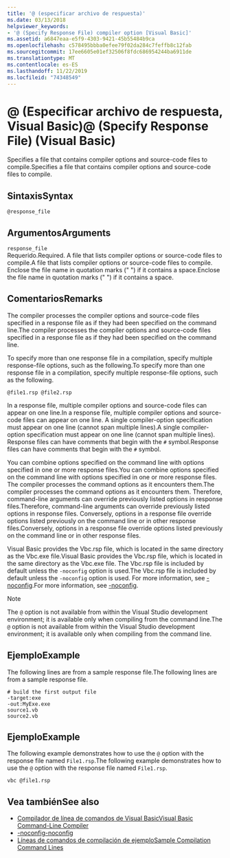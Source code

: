 ```yaml
---
title: '@ (especificar archivo de respuesta)'
ms.date: 03/13/2018
helpviewer_keywords:
- '@ (Specify Response File) compiler option [Visual Basic]'
ms.assetid: a6847eaa-e5f9-4303-9421-45b55484b9ca
ms.openlocfilehash: c578495bbba0efee79f02da284c7feffb8c12fab
ms.sourcegitcommit: 17ee6605e01ef32506f8fdc686954244ba6911de
ms.translationtype: MT
ms.contentlocale: es-ES
ms.lasthandoff: 11/22/2019
ms.locfileid: "74348549"
---
```

# <a name="-specify-response-file-visual-basic"></a><span data-ttu-id="3ad9d-102">@ (Especificar archivo de respuesta, Visual Basic)</span><span class="sxs-lookup"><span data-stu-id="3ad9d-102">@ (Specify Response File) (Visual Basic)</span></span>

<span data-ttu-id="3ad9d-103">Specifies a file that contains compiler options and source-code files to compile.</span><span class="sxs-lookup"><span data-stu-id="3ad9d-103">Specifies a file that contains compiler options and source-code files to compile.</span></span>

## <a name="syntax"></a><span data-ttu-id="3ad9d-104">Sintaxis</span><span class="sxs-lookup"><span data-stu-id="3ad9d-104">Syntax</span></span>

```console
@response_file
```

## <a name="arguments"></a><span data-ttu-id="3ad9d-105">Argumentos</span><span class="sxs-lookup"><span data-stu-id="3ad9d-105">Arguments</span></span>

`response_file`  
<span data-ttu-id="3ad9d-106">Requerido.</span><span class="sxs-lookup"><span data-stu-id="3ad9d-106">Required.</span></span> <span data-ttu-id="3ad9d-107">A file that lists compiler options or source-code files to compile.</span><span class="sxs-lookup"><span data-stu-id="3ad9d-107">A file that lists compiler options or source-code files to compile.</span></span> <span data-ttu-id="3ad9d-108">Enclose the file name in quotation marks (" ") if it contains a space.</span><span class="sxs-lookup"><span data-stu-id="3ad9d-108">Enclose the file name in quotation marks (" ") if it contains a space.</span></span>

## <a name="remarks"></a><span data-ttu-id="3ad9d-109">Comentarios</span><span class="sxs-lookup"><span data-stu-id="3ad9d-109">Remarks</span></span>

<span data-ttu-id="3ad9d-110">The compiler processes the compiler options and source-code files specified in a response file as if they had been specified on the command line.</span><span class="sxs-lookup"><span data-stu-id="3ad9d-110">The compiler processes the compiler options and source-code files specified in a response file as if they had been specified on the command line.</span></span>

<span data-ttu-id="3ad9d-111">To specify more than one response file in a compilation, specify multiple response-file options, such as the following.</span><span class="sxs-lookup"><span data-stu-id="3ad9d-111">To specify more than one response file in a compilation, specify multiple response-file options, such as the following.</span></span>

```console
@file1.rsp @file2.rsp
```

<span data-ttu-id="3ad9d-112">In a response file, multiple compiler options and source-code files can appear on one line.</span><span class="sxs-lookup"><span data-stu-id="3ad9d-112">In a response file, multiple compiler options and source-code files can appear on one line.</span></span> <span data-ttu-id="3ad9d-113">A single compiler-option specification must appear on one line (cannot span multiple lines).</span><span class="sxs-lookup"><span data-stu-id="3ad9d-113">A single compiler-option specification must appear on one line (cannot span multiple lines).</span></span> <span data-ttu-id="3ad9d-114">Response files can have comments that begin with the `#` symbol.</span><span class="sxs-lookup"><span data-stu-id="3ad9d-114">Response files can have comments that begin with the `#` symbol.</span></span>

<span data-ttu-id="3ad9d-115">You can combine options specified on the command line with options specified in one or more response files.</span><span class="sxs-lookup"><span data-stu-id="3ad9d-115">You can combine options specified on the command line with options specified in one or more response files.</span></span> <span data-ttu-id="3ad9d-116">The compiler processes the command options as it encounters them.</span><span class="sxs-lookup"><span data-stu-id="3ad9d-116">The compiler processes the command options as it encounters them.</span></span> <span data-ttu-id="3ad9d-117">Therefore, command-line arguments can override previously listed options in response files.</span><span class="sxs-lookup"><span data-stu-id="3ad9d-117">Therefore, command-line arguments can override previously listed options in response files.</span></span> <span data-ttu-id="3ad9d-118">Conversely, options in a response file override options listed previously on the command line or in other response files.</span><span class="sxs-lookup"><span data-stu-id="3ad9d-118">Conversely, options in a response file override options listed previously on the command line or in other response files.</span></span>

<span data-ttu-id="3ad9d-119">Visual Basic provides the Vbc.rsp file, which is located in the same directory as the Vbc.exe file.</span><span class="sxs-lookup"><span data-stu-id="3ad9d-119">Visual Basic provides the Vbc.rsp file, which is located in the same directory as the Vbc.exe file.</span></span> <span data-ttu-id="3ad9d-120">The Vbc.rsp file is included by default unless the `-noconfig` option is used.</span><span class="sxs-lookup"><span data-stu-id="3ad9d-120">The Vbc.rsp file is included by default unless the `-noconfig` option is used.</span></span> <span data-ttu-id="3ad9d-121">For more information, see [-noconfig](../../../visual-basic/reference/command-line-compiler/noconfig.md).</span><span class="sxs-lookup"><span data-stu-id="3ad9d-121">For more information, see [-noconfig](../../../visual-basic/reference/command-line-compiler/noconfig.md).</span></span>

> [!NOTE]
> <span data-ttu-id="3ad9d-122">The `@` option is not available from within the Visual Studio development environment; it is available only when compiling from the command line.</span><span class="sxs-lookup"><span data-stu-id="3ad9d-122">The `@` option is not available from within the Visual Studio development environment; it is available only when compiling from the command line.</span></span>

## <a name="example"></a><span data-ttu-id="3ad9d-123">Ejemplo</span><span class="sxs-lookup"><span data-stu-id="3ad9d-123">Example</span></span>

<span data-ttu-id="3ad9d-124">The following lines are from a sample response file.</span><span class="sxs-lookup"><span data-stu-id="3ad9d-124">The following lines are from a sample response file.</span></span>

```console
# build the first output file
-target:exe
-out:MyExe.exe
source1.vb
source2.vb
```

## <a name="example"></a><span data-ttu-id="3ad9d-125">Ejemplo</span><span class="sxs-lookup"><span data-stu-id="3ad9d-125">Example</span></span>

<span data-ttu-id="3ad9d-126">The following example demonstrates how to use the `@` option with the response file named `File1.rsp`.</span><span class="sxs-lookup"><span data-stu-id="3ad9d-126">The following example demonstrates how to use the `@` option with the response file named `File1.rsp`.</span></span>

```console
vbc @file1.rsp
```

## <a name="see-also"></a><span data-ttu-id="3ad9d-127">Vea también</span><span class="sxs-lookup"><span data-stu-id="3ad9d-127">See also</span></span>

- [<span data-ttu-id="3ad9d-128">Compilador de línea de comandos de Visual Basic</span><span class="sxs-lookup"><span data-stu-id="3ad9d-128">Visual Basic Command-Line Compiler</span></span>](../../../visual-basic/reference/command-line-compiler/index.md)
- [<span data-ttu-id="3ad9d-129">-noconfig</span><span class="sxs-lookup"><span data-stu-id="3ad9d-129">-noconfig</span></span>](../../../visual-basic/reference/command-line-compiler/noconfig.md)
- [<span data-ttu-id="3ad9d-130">Líneas de comandos de compilación de ejemplo</span><span class="sxs-lookup"><span data-stu-id="3ad9d-130">Sample Compilation Command Lines</span></span>](../../../visual-basic/reference/command-line-compiler/sample-compilation-command-lines.md)
